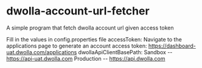# dwolla-account-url-fetcher
A simple program that fetch dwolla account url given access token

Fill in the values in config.properties file
accessToken:
Navigate to the applications page to generate an account access token: https://dashboard-uat.dwolla.com/applications
dwollaApiClientBasePath:
Sandbox -- https://api-uat.dwolla.com
Production -- https://api.dwolla.com

